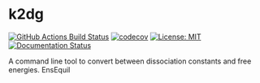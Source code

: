 k2dg
==============================
[//]: # (Badges)
[![GitHub Actions Build Status](https://github.com/fjclark/k2dg/workflows/CI/badge.svg)](https://github.com/fjclark/k2dg/actions?query=workflow%3ACI)
[![codecov](https://codecov.io/gh/fjclark/k2dg/branch/main/graph/badge.svg?token=UMH0OUSUJY)](https://codecov.io/gh/fjclark/k2dg)
[![License: MIT](https://img.shields.io/badge/License-MIT-yellow.svg)](https://opensource.org/licenses/MIT)
[![Documentation Status](https://readthedocs.org/projects/ensequil/badge/?version=latest)](https://ensequil.readthedocs.io/en/latest/?badge=latest)

A command line tool to convert between dissociation constants and free energies.
EnsEquil